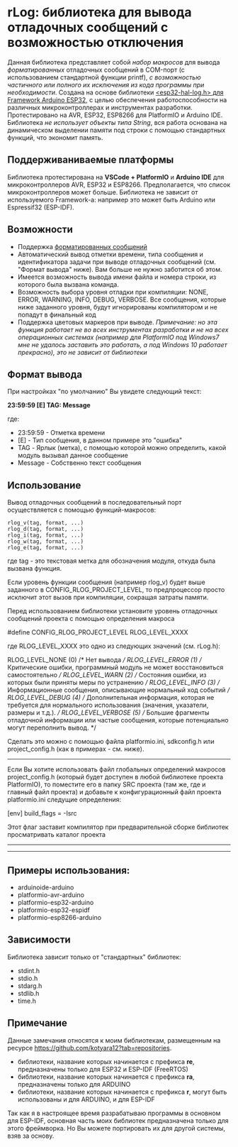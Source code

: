 # rLog: библиотека для вывода отладочных сообщений с возможностью отключения

Данная библиотека представляет собой _набор макросов_ для вывода _форматированных_ отладочных сообщений в COM-порт (с использованием стандартной функции printf), _с возможностью частичного или полного их исключения из кода программы при необходимости_. Создана на основе библиотеки [<esp32-hal-log.h> для Framework Arduino ESP32](https://github.com/espressif/arduino-esp32/blob/master/cores/esp32/esp32-hal-log.h), с целью обеспечения работоспособности на различных микроконтроллерах и инструментах разработки. Протестировано на AVR, ESP32, ESP8266 для PlatformIO и Arduino IDE. Библиотека _не использует объекты типа String_, вся работа основана на динамическом выделении памяти под строки с помощью стандартных функций, что экономит память.

## Поддерживаниваемые платформы
Библиотека протестирована на **VSCode + PlatformIO** и **Arduino IDE** для микроконтроллеров AVR, ESP32 и ESP8266. Предполагается, что список микроконтроллеров может больше. Библиотека не зависит от используемого Framework-а: например это может быть Arduino или Espressif32 (ESP-IDF).

## Возможности
* Поддержка [форматированных сообщений](https://docs.microsoft.com/en-us/cpp/c-runtime-library/format-specification-syntax-printf-and-wprintf-functions)
* Автоматический вывод отметки времени, типа сообщения и идентификатора задачи при выводе отладочных сообщений (см. "Формат вывода" ниже). Вам больше не нужно заботится об этом.
* Имеется возможность вывода имени файла и номера строки, из которого была вызвана команда.
* Возможность выбора уровня отладки при компиляции: NONE, ERROR, WARNING, INFO, DEBUG, VERBOSE. Все сообщения, которые ниже заданного уровня, будут игнорированы компилятором и не попадут в финальный код
* Поддержка цветовых маркеров при выводе. _Примечание: но эта функция работает не во всех инструментах разработки и не на всех операционных системах (например для PlatformIO под Windows7 мне не удалось заставить это работать, а под Windows 10 работает прекрасно), это не зависит от библиотеки_

## Формат вывода
При настройках "по умолчанию" Вы увидете следующий текст:

**23:59:59 [E] TAG: Message**

где:

* 23:59:59 - Отметка времени
* [E] - Тип сообщения, в данном примере это "ошибка"
* TAG - Ярлык (метка), с помощью которой можно определить, какой модуль вызывал данное сообщение
* Message - Собственно текст сообщения

## Использование
Вывод отладочных сообщений в последовательный порт осуществляется с помощью функций-макросов:

```
rlog_v(tag, format, ...)
rlog_d(tag, format, ...)
rlog_i(tag, format, ...)
rlog_w(tag, format, ...)
rlog_e(tag, format, ...)
```

где tag - это текстовая метка для обозначения модуля, откуда была вызвана функция.

Если уровень функции сообщения (например rlog_v) будет выше заданного в CONFIG_RLOG_PROJECT_LEVEL, то предпроцессор просто исключит этот вызов при компиляции, сокращая затраты памяти.


Перед использованием библиотеки установите уровень отладочных сообщений проекта с помощью определения макроса

#define CONFIG_RLOG_PROJECT_LEVEL RLOG_LEVEL_XXXX

где RLOG_LEVEL_XXXX это одно из следующих значений (см. rLog.h):

RLOG_LEVEL_NONE       (0)    /* Нет вывода */
RLOG_LEVEL_ERROR      (1)    /* Критические ошибки, программный модуль не может восстановиться самостоятельно */
RLOG_LEVEL_WARN       (2)    /* Состояния ошибки, из которых были приняты меры по устранению */
RLOG_LEVEL_INFO       (3)    /* Информационные сообщения, описывающие нормальный ход событий */
RLOG_LEVEL_DEBUG      (4)    /* Дополнительная информация, которая не требуется для нормального использования (значения, указатели, размеры и т.д.). */
RLOG_LEVEL_VERBOSE    (5)    /* Большие фрагменты отладочной информации или частые сообщения, которые потенциально могут переполнить вывод. */

Сделать это можно с помощью файла platformio.ini, sdkconfig.h или project_config.h (как в примерах - см. ниже).

----------------------

Если Вы хотите использовать файл глобальных определений макросов project_config.h (который будет доступен в любой библиотеке проекта PlatformIO),
то поместите его в папку SRC проекта (там же, где и главный файл проекта) 
и добавьте к конфигурационный файл проекта platformio.ini следущие определения:

[env]
build_flags = -Isrc 
	
Этот флаг заставит компилятор при предварительной сборке библиотек просматривать каталог проекта

----------------------


----------------------

## Примеры использования:
* arduinoide-arduino
* platformio-avr-arduino
* platformio-esp32-arduino
* platformio-esp32-espidf
* platformio-esp8266-arduino

## Зависимости
Библиотека зависит только от "стандартных" библиотек:
* stdint.h
* stdio.h
* stdarg.h
* stdlib.h
* time.h

## Примечание
Данные замечания относятся к моим библиотекам, размещенным на ресурсе https://github.com/kotyara12?tab=repositories.

- библиотеки, название которых начинается с префикса **re**, предназначены только для ESP32 и ESP-IDF (FreeRTOS)
- библиотеки, название которых начинается с префикса **ra**, предназначены только для ARDUINO
- библиотеки, название которых начинается с префикса **r**, могут быть использованы и для ARDUINO, и для ESP-IDF

Так как я в настроящее время разрабатываю программы в основном для ESP-IDF, основная часть моих библиотек предназначена только для этого фреймворка. Но Вы можете портировать их для другой системы, взяв за основу.
